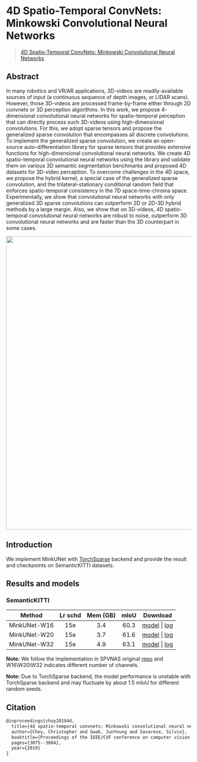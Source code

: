 # 4D Spatio-Temporal ConvNets: Minkowski Convolutional Neural Networks

> [4D Spatio-Temporal ConvNets: Minkowski Convolutional Neural Networks](https://arxiv.org/abs/1904.08755)

<!-- [ALGORITHM] -->

## Abstract

In many robotics and VR/AR applications, 3D-videos are readily-available sources of input (a continuous sequence of depth images, or LIDAR scans). However, those 3D-videos are processed frame-by-frame either through 2D convnets or 3D perception algorithms. In this work, we propose 4-dimensional convolutional neural networks for spatio-temporal perception that can directly process such 3D-videos using high-dimensional convolutions. For this, we adopt sparse tensors and propose the generalized sparse convolution that encompasses all discrete convolutions. To implement the generalized sparse convolution, we create an open-source auto-differentiation library for sparse tensors that provides extensive functions for high-dimensional convolutional neural networks. We create 4D spatio-temporal convolutional neural networks using the library and validate them on various 3D semantic segmentation benchmarks and proposed 4D datasets for 3D-video perception. To overcome challenges in the 4D space, we propose the hybrid kernel, a special case of the generalized sparse convolution, and the trilateral-stationary conditional random field that enforces spatio-temporal consistency in the 7D space-time-chroma space. Experimentally, we show that convolutional neural networks with only generalized 3D sparse convolutions can outperform 2D or 2D-3D hybrid methods by a large margin. Also, we show that on 3D-videos, 4D spatio-temporal convolutional neural networks are robust to noise, outperform 3D convolutional neural networks and are faster than the 3D counterpart in some cases.

<div align=center>
<img src="https://user-images.githubusercontent.com/72679458/225243534-cd0ed738-4224-4e7c-bcac-4f4c8d89f3a9.png" width="800"/>
</div>

## Introduction

We implement MinkUNet with [TorchSparse](https://github.com/mit-han-lab/torchsparse) backend and provide the result and checkpoints on SemanticKITTI datasets.

## Results and models

### SemanticKITTI

|    Method    | Lr schd | Mem (GB) | mIoU |                                                                                                                                                                          Download                                                                                                                                                                           |
| :----------: | :-----: | :------: | :--: | :---------------------------------------------------------------------------------------------------------------------------------------------------------------------------------------------------------------------------------------------------------------------------------------------------------------------------------------------------------: |
| MinkUNet-W16 |   15e   |   3.4    | 60.3 | [model](https://download.openmmlab.com/mmdetection3d/v1.0.0_models/minkunet/minkunet_w16_8xb2-15e_semantickitti/minkunet_w16_8xb2-15e_semantickitti_20230309_160737-0d8ec25b.pth) \| [log](https://download.openmmlab.com/mmdetection3d/v1.0.0_models/minkunet/minkunet_w16_8xb2-15e_semantickitti/minkunet_w16_8xb2-15e_semantickitti_20230309_160737.log) |
| MinkUNet-W20 |   15e   |   3.7    | 61.6 | [model](https://download.openmmlab.com/mmdetection3d/v1.0.0_models/minkunet/minkunet_w20_8xb2-15e_semantickitti/minkunet_w20_8xb2-15e_semantickitti_20230309_160718-c3b92e6e.pth) \| [log](https://download.openmmlab.com/mmdetection3d/v1.0.0_models/minkunet/minkunet_w20_8xb2-15e_semantickitti/minkunet_w20_8xb2-15e_semantickitti_20230309_160718.log) |
| MinkUNet-W32 |   15e   |   4.9    | 63.1 | [model](https://download.openmmlab.com/mmdetection3d/v1.0.0_models/minkunet/minkunet_w32_8xb2-15e_semantickitti/minkunet_w32_8xb2-15e_semantickitti_20230309_160710-7fa0a6f1.pth) \| [log](https://download.openmmlab.com/mmdetection3d/v1.0.0_models/minkunet/minkunet_w32_8xb2-15e_semantickitti/minkunet_w32_8xb2-15e_semantickitti_20230309_160710.log) |

**Note:** We follow the implementation in SPVNAS original [repo](https://github.com/mit-han-lab/spvnas) and W16\\W20\\W32 indicates different number of channels.

**Note:** Due to TorchSparse backend, the model performance is unstable with TorchSparse backend and may fluctuate by about 1.5 mIoU for different random seeds.

## Citation

```latex
@inproceedings{choy20194d,
  title={4d spatio-temporal convnets: Minkowski convolutional neural networks},
  author={Choy, Christopher and Gwak, JunYoung and Savarese, Silvio},
  booktitle={Proceedings of the IEEE/CVF conference on computer vision and pattern recognition},
  pages={3075--3084},
  year={2019}
}
```
